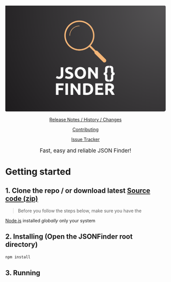 <p align="center">
  <a href="./logo/logo.png">
    <picture>
      <img alt="JSONFinder" src="./logo/logo.png">
    </picture>    
  </a>
</p>

<p align="center">
  <a href="./CHANGELOG.md">Release Notes / History / Changes</a> 
</p>
<p align="center">
  <a href="./CONTRIBUTING.md">Contributing</a> 
</p>
<p align="center">
  <a href="https://github.com/VadimNastoyashchy/JSONFinder/issues">Issue Tracker</a> 
</p>
<p align="center" style="font-size:120%;">
  Fast, easy and reliable JSON Finder!
</p>

# Getting started

## 1. Clone the repo / or download latest [Source code (zip)](https://github.com/VadimNastoyashchy/JSONFinder/releases)

> Before you follow the steps below, make sure you have the

[Node.js](https://nodejs.org/en/download/) installed _globally_ only your system

## 2. Installing (Open the JSONFinder root directory)

```bash
npm install
```

## 3. Running

